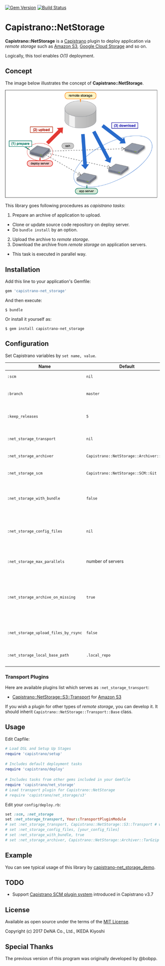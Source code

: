 [![Gem Version](https://badge.fury.io/rb/capistrano-net_storage.svg)](https://badge.fury.io/rb/capistrano-net_storage)
[![Build Status](https://travis-ci.org/DeNADev/capistrano-net_storage.svg?branch=master)](https://travis-ci.org/DeNADev/capistrano-net_storage)
# Capistrano::NetStorage

**Capistrano::NetStorage** is a [Capistrano](http://capistranorb.com/) plugin to deploy application
via _remote storage_ such as [Amazon S3](https://aws.amazon.com/s3/),
[Google Cloud Storage](https://cloud.google.com/storage/) and so on.

Logically, this tool enables _O(1)_ deployment.


## Concept

The image below illustrates the concept of **Capistrano::NetStorage**.

![concept](https://github.com/DeNADev/capistrano-net_storage/raw/resource/images/concept.png)

This library goes following procedures as _capistrano tasks_:

1. Prepare an archive of application to upload.
  * Clone or update source code repository on deploy server.
  * Do `bundle install` by an option.
2. Upload the archive to _remote storage_.
3. Download the archive from _remote storage_ on application servers.
  * This task is executed in parallel way.

## Installation

Add this line to your application's Gemfile:

```ruby
gem 'capistrano-net_storage'
```

And then execute:

    $ bundle

Or install it yourself as:

    $ gem install capistrano-net_storage

## Configuration

Set Capistrano variables by `set name, value`.

 Name | Default | Description
------|---------|------------
 `:scm`  | `nil` | Set `:net_storage`
 `:branch` | `master` | Target branch of SCM to release
 `:keep_releases` | `5` | Numbers to keep released versions
 `:net_storage_transport` | `nil` | Transport class for _remote storage_
 `:net_storage_archiver` | `Capistrano::NetStorage::Archiver::Zip` | Archiver class
 `:net_storage_scm` | `Capistrano::NetStorage::SCM::Git` | Internal scm class for application repository
 `:net_storage_with_bundle` | `false` | Do `bundle install` when creating archive
 `:net_storage_config_files` | `nil` | Files to sync `config/` directory on target servers' application directory
 `:net_storage_max_parallels` | number of servers | Max concurrency for remote tasks
 `:net_storage_archive_on_missing` | `true` | If `true`, create and upload archive only when target archive is missing on remote storage
 `:net_storage_upload_files_by_rsync` | `false` | Use rsync(1) to deploy config files
 `:net_storage_local_base_path` | `.local_repo` | Base directory on deploy server

### Transport Plugins

Here are available plugins list which serves as `:net_storage_transport`:

- [Capistrano::NetStorage::S3::Transport](https://github.com/DeNADev/capistrano-net_storage-s3) for [Amazon S3](https://aws.amazon.com/s3/)

If you wish a plugin for other types of _remote storage_, you can develop it. It should inherit
`Capistrano::NetStorage::Transport::Base` class.

## Usage

Edit Capfile:

```ruby
# Load DSL and Setup Up Stages
require 'capistrano/setup'

# Includes default deployment tasks
require 'capistrano/deploy'

# Includes tasks from other gems included in your Gemfile
require 'capistrano/net_storage'
# Load transport plugin for Capistrano::NetStorage
# require 'capistrano/net_storage/s3'
```

Edit your `config/deploy.rb`:

```ruby
set :scm, :net_storage
set :net_storage_transport, Your::TransportPluginModule
# set :net_storage_transport, Capistrano::NetStorage::S3::Transport # w/ capistrano-net_storage-s3
# set :net_storage_config_files, [your_config_files]
# set :net_storage_with_bundle, true
# set :net_storage_archiver, Capistrano::NetStorage::Archiver::TarGzip
```

## Example

You can see typical usage of this library by
[capistrano-net_storage_demo](https://github.com/DeNADev/capistrano-net_storage_demo).

## TODO

* Support
[Capistrano SCM plugin system](http://capistranorb.com/documentation/advanced-features/custom-scm/)
introduced in Capistrano v3.7

## License

Available as open source under the terms of the [MIT License](http://opensource.org/licenses/MIT).

Copyright (c) 2017 DeNA Co., Ltd., IKEDA Kiyoshi

## Special Thanks

The previous version of this program was originally developed by @bobpp.